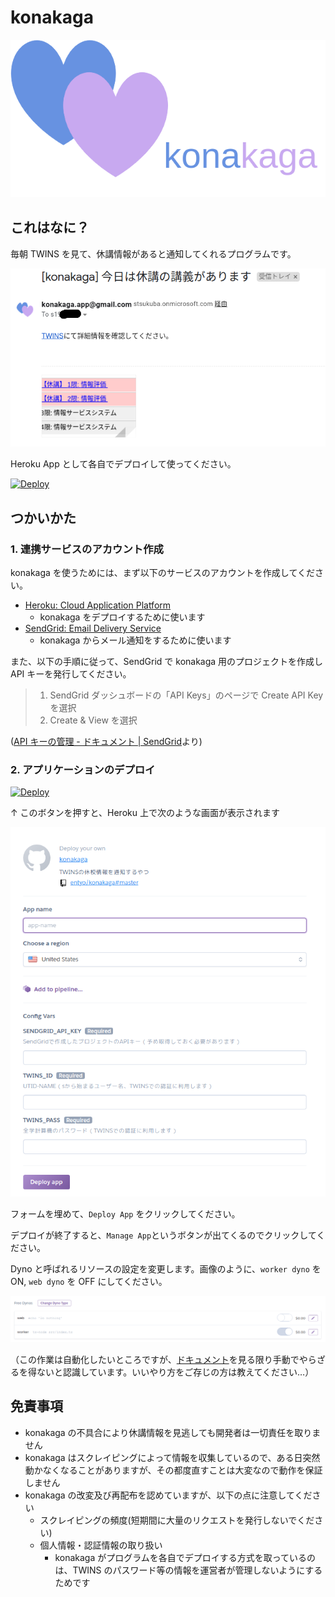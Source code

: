 # konakaga

![konakaga-logo](./img/konakaga-catch.png)

## これはなに？

毎朝 TWINS を見て、休講情報があると通知してくれるプログラムです。

![how-it-works](./img/how-it-works.png)

Heroku App として各自でデプロイして使ってください。

[![Deploy](https://www.herokucdn.com/deploy/button.svg)](https://heroku.com/deploy)

## つかいかた

### 1. 連携サービスのアカウント作成

konakaga を使うためには、まず以下のサービスのアカウントを作成してください。

- [Heroku: Cloud Application Platform](https://www.heroku.com/)
  - konakaga をデプロイするために使います
- [SendGrid: Email Delivery Service](https://sendgrid.com/)
  - konakaga からメール通知をするために使います

また、以下の手順に従って、SendGrid で konakaga 用のプロジェクトを作成し API キーを発行してください。

> 1. SendGrid ダッシュボードの「API Keys」のページで Create API Key を選択
> 2. Create & View を選択

([API キーの管理 - ドキュメント | SendGrid](https://sendgrid.kke.co.jp/docs/User_Manual_JP/Settings/api_keys.html#-Create-an-API-Key)より)

### 2. アプリケーションのデプロイ

[![Deploy](https://www.herokucdn.com/deploy/button.svg)](https://heroku.com/deploy)

↑ このボタンを押すと、Heroku 上で次のような画面が表示されます

![作成画面](./img/create-heroku-app.png)

フォームを埋めて、`Deploy App` をクリックしてください。

デプロイが終了すると、`Manage App`というボタンが出てくるのでクリックしてください。

Dyno と呼ばれるリソースの設定を変更します。画像のように、`worker dyno` を ON, `web dyno` を OFF にしてください。

![dyno-configuration](./img/dyno-configuration.png)

（この作業は自動化したいところですが、[ドキュメント](https://devcenter.heroku.com/articles/nodejs-support#default-web-process-type)を見る限り手動でやらざるを得ないと認識しています。いいやり方をご存じの方は教えてください…）

## 免責事項

- konakaga の不具合により休講情報を見逃しても開発者は一切責任を取りません
- konakaga はスクレイピングによって情報を収集しているので、ある日突然動かなくなることがありますが、その都度直すことは大変なので動作を保証しません
- konakaga の改変及び再配布を認めていますが、以下の点に注意してください
  - スクレイピングの頻度(短期間に大量のリクエストを発行しないでください)
  - 個人情報・認証情報の取り扱い
    - konakaga がプログラムを各自でデプロイする方式を取っているのは、TWINS のパスワード等の情報を運営者が管理しないようにするためです
